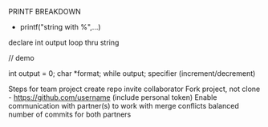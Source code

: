 PRINTF BREAKDOWN

- printf("string with %",...)

declare int output
loop thru string 

// demo

int output = 0;
char *format;
while
output;
specifier (increment/decrement)


Steps for team project
create repo
invite collaborator
Fork project, not clone - https://github.com/username (include personal token)
Enable communication with partner(s) to work with merge conflicts
balanced number of commits for both partners